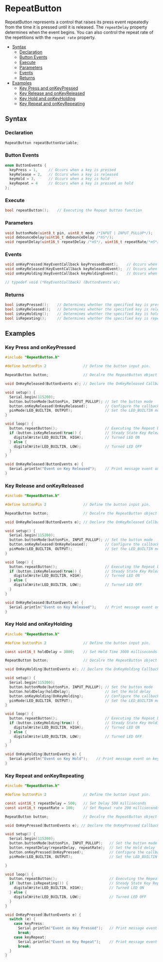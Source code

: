 # RepeatButton
RepeatButton represents a control that raises its press event repeatedly from the time it is pressed until it is released. The `repeatDelay` property determines when the event begins. You can also control the repeat rate of the repetitions with the `repeat rate` property.
- [Syntax](#syntax)
  - [Declaration](#declaration)
  - [Button Events](#button-events)
  - [Execute](#execute)
  - [Parameters](#parameters)
  - [Events](#events)
  - [Returns](#returns)
- [Examples](#examples)
    - [Key Press and onKeyPressed](#key-press-and-onkeypressed)
    - [Key Release and onKeyReleased](#key-release-and-onkeyreleased)
    - [Key Hold and onKeyHolding](#key-hold-and-onkeyholding)
    - [Key Repeat and onKeyRepeating](#key-repeat-and-onkeyrepeating)

## Syntax

### Declaration
```C
RepeatButton repeatButtonVariable;
```

### Button Events
```C
enum ButtonEvents {
  keyPress = 1,     // Occurs when a key is pressed
  keyRelease = 2,   // Occurs when a key is released
  keyHold = 3,      // Occurs when a key is hold
  keyRepeat = 4     // Occurs when a key is pressed an hold
};
```

### Execute
```C
bool repeatButton();    // Executing the Repeat button function
```

### Parameters
```C
void buttonMode(uint8_t pin, uint8_t mode /*INPUT | INPUT_PULLUP*/);
void debounceDelay(uint16_t debounceDelay /*mS*/);
void repeatDelay(uint16_t repeatDelay /*mS*/, uint16_t repeatRate/*mS*/);
```

### Events
```C
void onKeyPressed(KeyEventCallback keyPressedEvent);    // Occurs when a key is pressed and repeat
void onKeyReleased(KeyEventCallback keyReleasedEvent);  // Occurs when a key is released
void onKeyHolding(KeyEventCallback keyHoldingEvent);    // Occurs when a key is hold

// typedef void (*KeyEventCallback) (ButtonEvents e);
```

### Returns
```C
bool isKeyPressed();    // Determines whether the specified key is pressed
bool isKeyReleased();   // Determines whether the specified key is release
bool isKeyHolding();    // Determines whether the specified key is holding
bool isRepeating();     // Determines whether the specified key is repeating
```

## Examples

### Key Press and onKeyPressed

```C
#include "RepeatButton.h"

#define buttonPin 2                 // Define the button input pin.

RepeatButton button;                // Decalre the RepeatButton object

void OnKeyReleased(ButtonEvents e); // Declare the OnKeyReleased Callback Function

void setup() {
  Serial.begin(115200);
  button.buttonMode(buttonPin, INPUT_PULLUP); // Set the button mode
  button.onKeyReleased(OnKeyReleased);        // Configure the callback function event on the key released
  pinMode(LED_BUILTIN, OUTPUT);               // Set the LED_BUILTIN mode
}

void loop() {
  button.repeatButton();                      // Executing the Repeat button function
  if (button.isKeyReleased(true)) {           // Steady State Key Released -> False = Rising Edge, True = Seady State
    digitalWrite(LED_BUILTIN, HIGH);          // Turned LED ON
  } else {
    digitalWrite(LED_BUILTIN, LOW);           // Turned LED OFF
  }
}

void OnKeyReleased(ButtonEvents e) {
  Serial.println("Event on Key Released");    // Print message event on key Released
}
```

### Key Release and onKeyReleased
```C
#include "RepeatButton.h"

#define buttonPin 2                 // Define the button input pin.

RepeatButton button;                // Decalre the RepeatButton object

void OnKeyReleased(ButtonEvents e); // Declare the OnKeyReleased Callback Function

void setup() {
  Serial.begin(115200);
  button.buttonMode(buttonPin, INPUT_PULLUP); // Set the button mode
  button.onKeyReleased(OnKeyReleased);        // Configure the callback function event on the key released
  pinMode(LED_BUILTIN, OUTPUT);               // Set the LED_BUILTIN mode
}

void loop() {
  button.repeatButton();                      // Executing the Repeat button function
  if (button.isKeyReleased(true)) {           // Steady State Key Released -> False = Rising Edge, True = Seady State
    digitalWrite(LED_BUILTIN, HIGH);          // Turned LED ON
  } else {
    digitalWrite(LED_BUILTIN, LOW);           // Turned LED OFF
  }
}

void OnKeyReleased(ButtonEvents e) {
  Serial.println("Event on Key Released");    // Print message event on key Released
}
```

### Key Hold and onKeyHolding
```C
#include "RepeatButton.h"

#define buttonPin 2                 // Define the button input pin.

const uint16_t holdDelay = 3000;    // Set Hold Time 3000 milliseconds

RepeatButton button;                // Decalre the RepeatButton object

void OnKeyHolding(ButtonEvents e); // Declare the OnKeyHolding Callback Function

void setup() {
  Serial.begin(115200);
  button.buttonMode(buttonPin, INPUT_PULLUP); // Set the button mode
  button.holdDelay(holdDelay);                // Set the Hold delay
  button.onKeyHolding(OnKeyHolding);          // Configure the callback function event on the key holding
  pinMode(LED_BUILTIN, OUTPUT);               // Set the LED_BUILTIN mode
}

void loop() {
  button.repeatButton();                      // Executing the Repeat button function
  if (button.isKeyHolding(true)) {            // Steady State Key Holding -> False = Rising Edge, True = Seady State
    digitalWrite(LED_BUILTIN, HIGH);          // Turned LED ON
  } else {
    digitalWrite(LED_BUILTIN, LOW);           // Turned LED OFF
  }
}

void OnKeyHolding(ButtonEvents e) {
  Serial.println("Event on Key Hold");    // Print message event on key Hold
}
```

### Key Repeat and onKeyRepeating

```C
#include "RepeatButton.h"

#define buttonPin 2                 // Define the button input pin.

const uint16_t repeatDelay = 500;   // Set Delay 500 milliseconds
const uint16_t repeatRate = 100;    // Set Repeat rate 200 milliseconds

RepeatButton button;                // Decalre the RepeatButton object

void OnKeyPressed(ButtonEvents e); // Declare the OnKeyPressed Callback Function for the repeating option.

void setup() {
  Serial.begin(115200);
  button.buttonMode(buttonPin, INPUT_PULLUP);   // Set the button mode
  button.repeatDelay(repeatDelay, repeatRate);  // Set the Hold delay
  button.onKeyPressed(OnKeyPressed);            // Configure the callback function event on the key holding
  pinMode(LED_BUILTIN, OUTPUT);                 // Set the LED_BUILTIN mode

}

void loop() {
  button.repeatButton();                        // Executing the Repeat button function
  if (button.isRepeating()) {                   // Steady State Key Repeating -> False = Rising Edge, True = Seady State
    digitalWrite(LED_BUILTIN, HIGH);            // Turned LED ON
  } else {
    digitalWrite(LED_BUILTIN, LOW);             // Turned LED OFF
  }
}

void OnKeyPressed(ButtonEvents e) {
  switch (e) {
    case keyPress:
      Serial.println("Event on Key Pressed");   // Print message event on key pressed
      break;
    case keyRepeat:
      Serial.println("Event on Key Repeat");    // Print message event on key repeat                          
      break;
  }
}
```